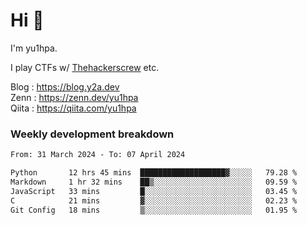 # Hi 👋

I'm yu1hpa.

I play CTFs w/ [Thehackerscrew](https://www.thehackerscrew.team/) etc.

Blog : https://blog.y2a.dev  
Zenn : https://zenn.dev/yu1hpa  
Qiita : https://qiita.com/yu1hpa  

### Weekly development breakdown

<!--START_SECTION:waka-->

```txt
From: 31 March 2024 - To: 07 April 2024

Python       12 hrs 45 mins  ███████████████████▓░░░░░   79.28 %
Markdown     1 hr 32 mins    ██▒░░░░░░░░░░░░░░░░░░░░░░   09.59 %
JavaScript   33 mins         █░░░░░░░░░░░░░░░░░░░░░░░░   03.45 %
C            21 mins         ▓░░░░░░░░░░░░░░░░░░░░░░░░   02.23 %
Git Config   18 mins         ▒░░░░░░░░░░░░░░░░░░░░░░░░   01.95 %
```

<!--END_SECTION:waka-->

